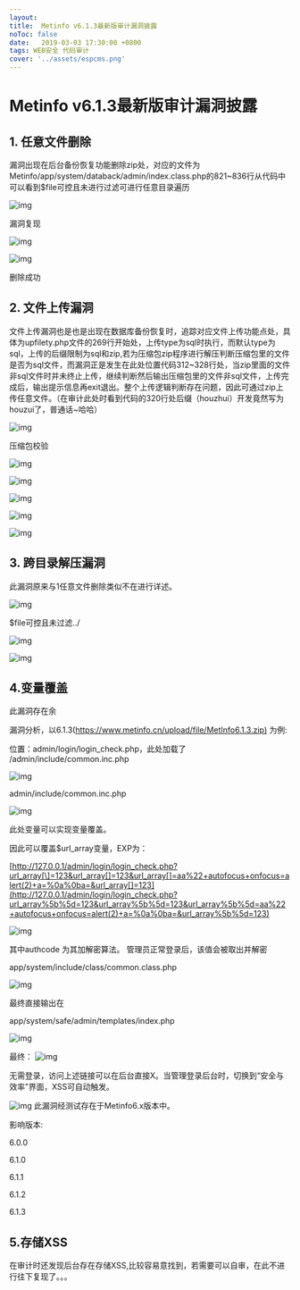 ```yaml
---
layout: 
title:  Metinfo v6.1.3最新版审计漏洞披露
noToc: false
date:   2019-03-03 17:30:00 +0800
tags: WEB安全 代码审计
cover: '../assets/espcms.png' 
---
```


# **Metinfo v6.1.3最新版审计漏洞披露**

## 1. **任意文件删除**

漏洞出现在后台备份恢复功能删除zip处，对应的文件为Metinfo/app/system/databack/admin/index.class.php的821~836行从代码中可以看到$file可控且未进行过滤可进行任意目录遍历

![img]({{site.baseurl}}/assets/images/metinfo/图片1.png) 

漏洞复现

![img]({{site.baseurl}}/assets/images/metinfo/图片2.png) 

![img]({{site.baseurl}}/assets/images/metinfo/图片3.png) 

删除成功

## 2. **文件上传漏洞**

文件上传漏洞也是也是出现在数据库备份恢复时，追踪对应文件上传功能点处，具体为upfilety.php文件的269行开始处，上传type为sql时执行，而默认type为sql，上传的后缀限制为sql和zip,若为压缩包zip程序进行解压判断压缩包里的文件是否为sql文件，而漏洞正是发生在此处位置代码312~328行处，当zip里面的文件非sql文件时并未终止上传，继续判断然后输出压缩包里的文件非sql文件，上传完成后，输出提示信息再exit退出。整个上传逻辑判断存在问题，因此可通过zip上传任意文件。（在审计此处时看到代码的320行处后缀（houzhui）开发竟然写为houzui了，普通话~哈哈）

![img]({{site.baseurl}}/assets/images/metinfo/图片4.png) 

压缩包校验

![img]({{site.baseurl}}/assets/images/metinfo/图片5.png) 

![img]({{site.baseurl}}/assets/images/metinfo/图片6.png) 

 

![img]({{site.baseurl}}/assets/images/metinfo/图片7.png) 

![img]({{site.baseurl}}/assets/images/metinfo/图片8.png) 

![img]({{site.baseurl}}/assets/images/metinfo/图片9.png) 

## 3. **跨目录解压漏洞**

此漏洞原来与1任意文件删除类似不在进行详述。

![img]({{site.baseurl}}/assets/images/metinfo/图片10.png) 

$file可控且未过滤../

![img]({{site.baseurl}}/assets/images/metinfo/图片11.png) 

![img]({{site.baseurl}}/assets/images/metinfo/图片12.png) 

## **4.变量覆盖**

此漏洞存在余

漏洞分析，以6.1.3(<https://www.metinfo.cn/upload/file/MetInfo6.1.3.zip)> 为例:

位置：admin/login/login_check.php，此处加载了 /admin/include/common.inc.php

 

![img]({{site.baseurl}}/assets/images/metinfo/图片13.png) 

 

admin/include/common.inc.php

 

![img]({{site.baseurl}}/assets/images/metinfo/图片14.png) 

 

此处变量可以实现变量覆盖。

 

因此可以覆盖$url_array变量，EXP为：

[http://127.0.0.1/admin/login/login_check.php?url_array[\]=123&url_array[]=123&url_array[]=aa%22+autofocus+onfocus=alert(2)+a=%0a%0ba=&url_array[]=123](http://127.0.0.1/admin/login/login_check.php?url_array%5b%5d=123&url_array%5b%5d=123&url_array%5b%5d=aa%22+autofocus+onfocus=alert(2)+a=%0a%0ba=&url_array%5b%5d=123)

![img]({{site.baseurl}}/assets/images/metinfo/图片15.png) 


其中authcode 为其加解密算法。
管理员正常登录后，该值会被取出并解密

app/system/include/class/common.class.php

![img]({{site.baseurl}}/assets/images/metinfo/图片16.png) 

最终直接输出在

app/system/safe/admin/templates/index.php

![img]({{site.baseurl}}/assets/images/metinfo/图片17.png) 

最终：
![img]({{site.baseurl}}/assets/images/metinfo/图片18.png) 

无需登录，访问上述链接可以在后台直接X。当管理登录后台时，切换到“安全与效率”界面，XSS可自动触发。

![img]({{site.baseurl}}/assets/images/metinfo/图片19.png) 
此漏洞经测试存在于Metinfo6.x版本中。

影响版本:

6.0.0

6.1.0

6.1.1

6.1.2

6.1.3

## **5.存储XSS**

在审计时还发现后台存在存储XSS,比较容易意找到，若需要可以自审，在此不进行往下复现了。。。
